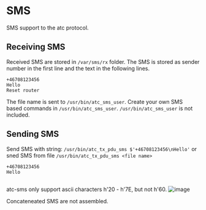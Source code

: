 # SMS

SMS support to the atc protocol.

## Receiving SMS
Received SMS are stored in `/var/sms/rx` folder.
The SMS is stored as sender number in the first line and the text in the following lines.
```
+46708123456
Hello
Reset router
```
The file name is sent to `/usr/bin/atc_sms_user`. Create your own SMS based commands in `/usr/bin/atc_sms_user`.
`/usr/bin/atc_sms_user` is not included.


## Sending SMS
Send SMS with string: `/usr/bin/atc_tx_pdu_sms $'+46708123456\nHello'`
or sned SMS from file `/usr/bin/atc_tx_pdu_sms <file name>`
```
+46708123456
Hello
```

##

atc-sms only support ascii characters h'20 - h'7E, but not h'60.
![image](https://github.com/user-attachments/assets/36c0b645-99a9-4293-84d3-14f4d254d14d)

Concateneated SMS are not assembled.
